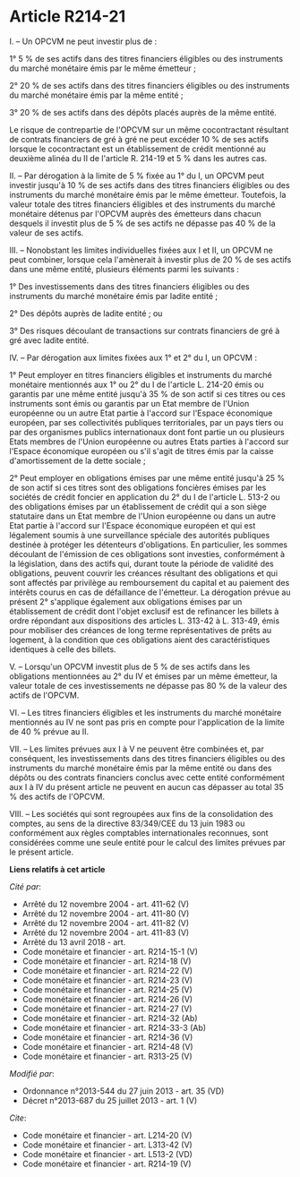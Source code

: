 # Article R214-21

I. – Un OPCVM ne peut investir plus de :

1° 5 % de ses actifs dans des titres financiers éligibles ou des instruments du marché monétaire émis par le même émetteur ;

2° 20 % de ses actifs dans des titres financiers éligibles ou des instruments du marché monétaire émis par la même entité ;

3° 20 % de ses actifs dans des dépôts placés auprès de la même entité.

Le risque de contrepartie de l'OPCVM sur un même cocontractant résultant de contrats financiers de gré à gré ne peut excéder
10 % de ses actifs lorsque le cocontractant est un établissement de crédit mentionné au deuxième alinéa du II de l'article R.
214-19 et 5 % dans les autres cas.

II. – Par dérogation à la limite de 5 % fixée au 1° du I, un OPCVM peut investir jusqu'à 10 % de ses actifs dans des titres
financiers éligibles ou des instruments du marché monétaire émis par le même émetteur. Toutefois, la valeur totale des titres
financiers éligibles et des instruments du marché monétaire détenus par l'OPCVM auprès des émetteurs dans chacun desquels il
investit plus de 5 % de ses actifs ne dépasse pas 40 % de la valeur de ses actifs.

III. – Nonobstant les limites individuelles fixées aux I et II, un OPCVM ne peut combiner, lorsque cela l'amènerait à
investir plus de 20 % de ses actifs dans une même entité, plusieurs éléments parmi les suivants :

1° Des investissements dans des titres financiers éligibles ou des instruments du marché monétaire émis par ladite entité ;

2° Des dépôts auprès de ladite entité ; ou

3° Des risques découlant de transactions sur contrats financiers de gré à gré avec ladite entité.

IV. – Par dérogation aux limites fixées aux 1° et 2° du I, un OPCVM :

1° Peut employer en titres financiers éligibles et instruments du marché monétaire mentionnés aux 1° ou 2° du I de l'article
L. 214-20 émis ou garantis par une même entité jusqu'à 35 % de son actif si ces titres ou ces instruments sont émis ou
garantis par un Etat membre de l'Union européenne ou un autre Etat partie à l'accord sur l'Espace économique européen, par
ses collectivités publiques territoriales, par un pays tiers ou par des organismes publics internationaux dont font partie un
ou plusieurs Etats membres de l'Union européenne ou autres Etats parties à l'accord sur l'Espace économique européen ou s'il
s'agit de titres émis par la caisse d'amortissement de la dette sociale ;

2° Peut employer en obligations émises par une même entité jusqu'à 25 % de son actif si ces titres sont des obligations
foncières émises par les sociétés de crédit foncier en application du 2° du I de l'article L. 513-2 ou des obligations émises
par un établissement de crédit qui a son siège statutaire dans un Etat membre de l'Union européenne ou dans un autre Etat
partie à l'accord sur l'Espace économique européen et qui est légalement soumis à une surveillance spéciale des autorités
publiques destinée à protéger les détenteurs d'obligations. En particulier, les sommes découlant de l'émission de ces
obligations sont investies, conformément à la législation, dans des actifs qui, durant toute la période de validité des
obligations, peuvent couvrir les créances résultant des obligations et qui sont affectés par privilège au remboursement du
capital et au paiement des intérêts courus en cas de défaillance de l'émetteur. La dérogation prévue au présent 2° s'applique
également aux obligations émises par un établissement de crédit dont l'objet exclusif est de refinancer les billets à ordre
répondant aux dispositions des articles L. 313-42 à L. 313-49, émis pour mobiliser des créances de long terme représentatives
de prêts au logement, à la condition que ces obligations aient des caractéristiques identiques à celle des billets.

V. – Lorsqu'un OPCVM investit plus de 5 % de ses actifs dans les obligations mentionnées au 2° du IV et émises par un même
émetteur, la valeur totale de ces investissements ne dépasse pas 80 % de la valeur des actifs de l'OPCVM.

VI. – Les titres financiers éligibles et les instruments du marché monétaire mentionnés au IV ne sont pas pris en compte pour
l'application de la limite de 40 % prévue au II.

VII. – Les limites prévues aux I à V ne peuvent être combinées et, par conséquent, les investissements dans des titres
financiers éligibles ou des instruments du marché monétaire émis par la même entité ou dans des dépôts ou des contrats
financiers conclus avec cette entité conformément aux I à IV du présent article ne peuvent en aucun cas dépasser au total 35
% des actifs de l'OPCVM.

VIII. – Les sociétés qui sont regroupées aux fins de la consolidation des comptes, au sens de la directive 83/349/CEE du 13
juin 1983 ou conformément aux règles comptables internationales reconnues, sont considérées comme une seule entité pour le
calcul des limites prévues par le présent article.

**Liens relatifs à cet article**

_Cité par_:

  - Arrêté du 12 novembre 2004 - art. 411-62 (V)
  - Arrêté du 12 novembre 2004 - art. 411-80 (V)
  - Arrêté du 12 novembre 2004 - art. 411-82 (V)
  - Arrêté du 12 novembre 2004 - art. 411-83 (V)
  - Arrêté du 13 avril 2018 - art.
  - Code monétaire et financier - art. R214-15-1 (V)
  - Code monétaire et financier - art. R214-18 (V)
  - Code monétaire et financier - art. R214-22 (V)
  - Code monétaire et financier - art. R214-23 (V)
  - Code monétaire et financier - art. R214-25 (V)
  - Code monétaire et financier - art. R214-26 (V)
  - Code monétaire et financier - art. R214-27 (V)
  - Code monétaire et financier - art. R214-32 (Ab)
  - Code monétaire et financier - art. R214-33-3 (Ab)
  - Code monétaire et financier - art. R214-36 (V)
  - Code monétaire et financier - art. R214-48 (V)
  - Code monétaire et financier - art. R313-25 (V)

_Modifié par_:

  - Ordonnance n°2013-544 du 27 juin 2013 - art. 35 (VD)
  - Décret n°2013-687 du 25 juillet 2013 - art. 1 (V)

_Cite_:

  - Code monétaire et financier - art. L214-20 (V)
  - Code monétaire et financier - art. L313-42 (V)
  - Code monétaire et financier - art. L513-2 (VD)
  - Code monétaire et financier - art. R214-19 (V)
